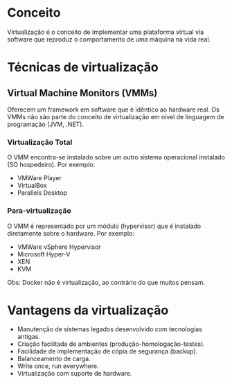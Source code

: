# Conceito
Virtualização é o conceito de implementar uma plataforma virtual via software que reproduz o comportamento de uma máquina na vida real.

# Técnicas de virtualização

## Virtual Machine Monitors (VMMs)
Oferecem um framework em software que é idêntico ao hardware real. Os VMMs não são parte do conceito de virtualização em nível de linguagem de programação (JVM, .NET).

### Virtualização Total
O VMM encontra-se instalado sobre um outro sistema operacional instalado (SO hospedeiro). Por exemplo:
- VMWare Player
- VirtualBox
- Parallels Desktop

### Para-virtualização
O VMM é representado por um módulo (hypervisor) que é instalado diretamente sobre o hardware. Por exemplo:
- VMWare vSphere Hypervisor
- Microsoft Hyper-V
- XEN
- KVM

Obs: Docker não é virtualização, ao contrário do que muitos pensam.

# Vantagens da virtualização
- Manutenção de sistemas legados desenvolvido com tecnologias antigas.
- Criação facilitada de ambientes (produção-homologação-testes).
- Facilidade de implementação de cópia de segurança (backup).
- Balanceamento de carga.
- Write once, run everywhere.
- Virtualização com suporte de hardware.

